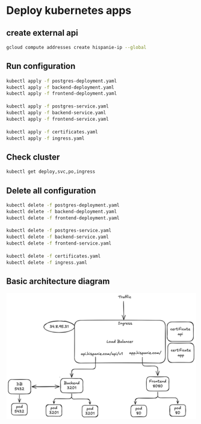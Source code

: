 # Deploy kubernetes apps

## create external api

```bash
gcloud compute addresses create hispanie-ip --global
```

## Run configuration

```bash
kubectl apply -f postgres-deployment.yaml
kubectl apply -f backend-deployment.yaml
kubectl apply -f frontend-deployment.yaml

kubectl apply -f postgres-service.yaml
kubectl apply -f backend-service.yaml
kubectl apply -f frontend-service.yaml

kubectl apply -f certificates.yaml
kubectl apply -f ingress.yaml
```

## Check cluster

```bash
kubectl get deploy,svc,po,ingress
```

## Delete all configuration

```bash
kubectl delete -f postgres-deployment.yaml
kubectl delete -f backend-deployment.yaml
kubectl delete -f frontend-deployment.yaml

kubectl delete -f postgres-service.yaml
kubectl delete -f backend-service.yaml
kubectl delete -f frontend-service.yaml

kubectl delete -f certificates.yaml
kubectl delete -f ingress.yaml
```

## Basic architecture diagram

![diagram](images/hispanie_architecture_diagram.png)
